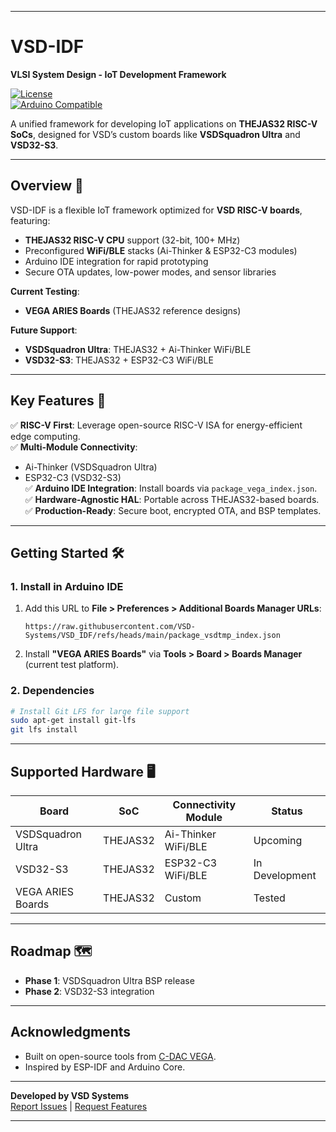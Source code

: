 
---

# VSD-IDF  
**VLSI System Design - IoT Development Framework**  

[![License](https://img.shields.io/badge/License-BSD_3--Clause-blue.svg)](LICENSE)  
[![Arduino Compatible](https://img.shields.io/badge/Arduino%20IDE-Compatible-brightgreen)](https://www.arduino.cc)  

A unified framework for developing IoT applications on **THEJAS32 RISC-V SoCs**, designed for VSD’s custom boards like **VSDSquadron Ultra** and **VSD32-S3**.  

---

## Overview 📌  
VSD-IDF is a flexible IoT framework optimized for **VSD RISC-V boards**, featuring:  
- **THEJAS32 RISC-V CPU** support (32-bit, 100+ MHz)  
- Preconfigured **WiFi/BLE** stacks (Ai-Thinker & ESP32-C3 modules)  
- Arduino IDE integration for rapid prototyping  
- Secure OTA updates, low-power modes, and sensor libraries  

**Current Testing**:  
- **VEGA ARIES Boards** (THEJAS32 reference designs)  

**Future Support**:  
- **VSDSquadron Ultra**: THEJAS32 + Ai-Thinker WiFi/BLE  
- **VSD32-S3**: THEJAS32 + ESP32-C3 WiFi/BLE  

---

## Key Features 🚀  
✅ **RISC-V First**: Leverage open-source RISC-V ISA for energy-efficient edge computing.  
✅ **Multi-Module Connectivity**:  
   - Ai-Thinker (VSDSquadron Ultra)  
   - ESP32-C3 (VSD32-S3)  
✅ **Arduino IDE Integration**: Install boards via `package_vega_index.json`.  
✅ **Hardware-Agnostic HAL**: Portable across THEJAS32-based boards.  
✅ **Production-Ready**: Secure boot, encrypted OTA, and BSP templates.  

---

## Getting Started 🛠️  

### 1. Install in Arduino IDE  
1. Add this URL to **File > Preferences > Additional Boards Manager URLs**:  
   ```  
   https://raw.githubusercontent.com/VSD-Systems/VSD_IDF/refs/heads/main/package_vsdtmp_index.json  
   ```  
2. Install **"VEGA ARIES Boards"** via **Tools > Board > Boards Manager** (current test platform).  

### 2. Dependencies  
```bash
# Install Git LFS for large file support
sudo apt-get install git-lfs
git lfs install
```


---

## Supported Hardware 🖥️  
| Board               | SoC       | Connectivity Module | Status         |  
|---------------------|-----------|----------------------|----------------|  
| VSDSquadron Ultra   | THEJAS32  | Ai-Thinker WiFi/BLE  | Upcoming       |  
| VSD32-S3            | THEJAS32  | ESP32-C3 WiFi/BLE    | In Development |  
| VEGA ARIES Boards   | THEJAS32  | Custom               | Tested         |  

---

## Roadmap 🗺️  
- **Phase 1**: VSDSquadron Ultra BSP release  
- **Phase 2**: VSD32-S3 integration  



---

## Acknowledgments  
- Built on open-source tools from [C-DAC VEGA](https://vegaprocessors.in/).  
- Inspired by ESP-IDF and Arduino Core.  

---

**Developed by VSD Systems**  
[Report Issues](https://github.com/VSD-Systems/VSD_IDF/issues) | [Request Features](https://github.com/VSD-Systems/VSD_IDF/discussions)  

---
